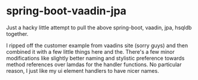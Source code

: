 # spring-boot-vaadin-jpa
Just a hacky little attempt to pull the above spring-boot, vaadin, jpa, hsqldb together.

I ripped off the customer example from vaadins site (sorry guys) and then combined it with a few little things here and the. There's a few minor modifications like slightly better naming and stylistic preference towards method references over lamdas for the handler functions. No particular reason, I just like my ui element handlers to have nicer names.    
